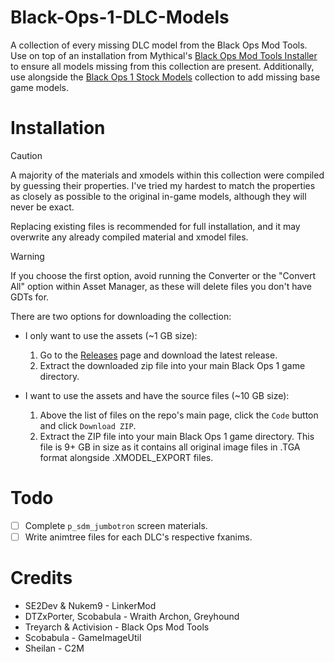 # Black-Ops-1-DLC-Models
A collection of every missing DLC model from the Black Ops Mod Tools. Use on top of an installation from Mythical's [Black Ops Mod Tools Installer](https://github.com/Mythical-Github/Black-Ops-Mod-Tools-Installer) to ensure all models missing from this collection are present. Additionally, use alongside the [Black Ops 1 Stock Models](https://github.com/arrowsv/Black-Ops-1-Stock-Models) collection to add missing base game models.

# Installation
> [!CAUTION]
> A majority of the materials and xmodels within this collection were compiled by guessing their properties. I've tried my hardest to match the properties as closely as possible to the original in-game models, although they will never be exact.
>
> Replacing existing files is recommended for full installation, and it may overwrite any already compiled material and xmodel files.

> [!WARNING]
> If you choose the first option, avoid running the Converter or the "Convert All" option within Asset Manager, as these will delete files you don't have GDTs for.

There are two options for downloading the collection:
* I only want to use the assets (~1 GB size):
  1. Go to the [Releases](https://github.com/arrowsv/Black-Ops-1-DLC-Models/releases) page and download the latest release.
  2. Extract the downloaded zip file into your main Black Ops 1 game directory.

* I want to use the assets and have the source files (~10 GB size):
  1. Above the list of files on the repo's main page, click the `Code` button and click `Download ZIP`.
  2. Extract the ZIP file into your main Black Ops 1 game directory. This file is 9+ GB in size as it contains all original image files in .TGA format alongside .XMODEL_EXPORT files.

# Todo
- [ ] Complete `p_sdm_jumbotron` screen materials.
- [ ] Write animtree files for each DLC's respective fxanims.

# Credits
- SE2Dev & Nukem9 - LinkerMod
- DTZxPorter, Scobabula - Wraith Archon, Greyhound
- Treyarch & Activision - Black Ops Mod Tools
- Scobabula - GameImageUtil
- Sheilan - C2M
